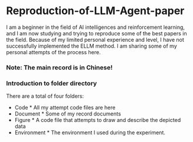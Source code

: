 # Reproduction-of-LLM-Agent-paper
I am a beginner in the field of AI intelligences and reinforcement learning, and I am now studying and trying to reproduce some of the best papers in the field. Because of my limited personal experience and level, I have not successfully implemented the ELLM method. I am sharing some of my personal attempts of the process here.
### Note: The main record is in Chinese!

### Introduction to folder directory
There are a total of four folders:
* Code *
All my attempt code files are here
* Document *
Some of my record documents
* Figure *
A code file that attempts to draw and describe the depicted data
* Environment *
The environment I used during the experiment.

